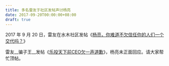 ```yaml
---
title: 多名雷友于社区发帖声讨杨亮
date: 2017-09-20T00:00:00+08:00
draft: true
---
```


2017 年 9 月 20 日，雷友在水木社区发帖《[杨亮，你难道不欠信任你的人们一个交代吗？](http://www.newsmth.net/nForum/#!article/FamilyLife/1759769252)》

雷友__骗子王__发帖《[乐投天下前CEO欠一声道歉](http://www.p2peye.com/thread-1898909-1-1.html)》，杨亮未正面回应。请大家帮忙顶帖。